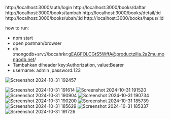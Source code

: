 http://localhost:3000/auth/login
http://localhost:3000/books/daftar
http://localhost:3000/books/tambah
http://localhost:3000/books/detail/:id
http://localhost:3000/books/ubah/:id
http://localhost:3000/books/hapus/:id

how to run:
- npm start
- open postman/browser
- db :mongodb+srv://bocahrkr:gEAGFOLCGtS5WffA@productzilla.2a2mu.mongodb.net/
- Tambahkan diheader key:Authorization, value:Bearer <Token>
- username: admin ,password:123

![Screenshot 2024-10-31 192457](https://github.com/user-attachments/assets/14ac8d5f-e761-4a7d-a104-a222050e0af6)

![Screenshot 2024-10-31 191614](https://github.com/user-attachments/assets/4b9a28cd-65c8-42e7-beed-3ca3c6f3c086)
![Screenshot 2024-10-31 191520](https://github.com/user-attachments/assets/0cc11203-d993-40ac-a885-e71b3a4d0fb4)
![Screenshot 2024-10-31 190904](https://github.com/user-attachments/assets/9cff2fa8-968c-4ac7-af48-d5c465a1b1f2)
![Screenshot 2024-10-31 190734](https://github.com/user-attachments/assets/a0a3e4fd-e956-473c-b3da-de5e52a20eaf)
![Screenshot 2024-10-31 190200](https://github.com/user-attachments/assets/f66b6d7f-d49f-411b-9475-6ab177e06ddf)
![Screenshot 2024-10-31 185739](https://github.com/user-attachments/assets/b1444988-37ef-4452-a3cf-24d07c04663f)
![Screenshot 2024-10-31 185629](https://github.com/user-attachments/assets/64bbd03e-0090-417f-abbd-06f49b6a3f71)
![Screenshot 2024-10-31 185337](https://github.com/user-attachments/assets/715a3e16-ecc9-4dcc-a6da-51f1747d4924)
![Screenshot 2024-10-31 191726](https://github.com/user-attachments/assets/6a08611b-7105-4ed4-8728-f4a52c516edc)
